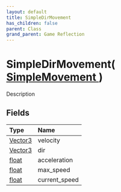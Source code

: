 ```yaml
---
layout: default
title: SimpleDirMovement
has_children: false
parent: Class
grand_parent: Game Reflection
---
```

# SimpleDirMovement( [ SimpleMovement ](/docs/game-reflection/classes/simple_movement) )
Description 

## Fields

| Type | Name |
|:-------------|:--------------|
| [Vector3](/docs/game-reflection/classes/vector3) | velocity |
| [Vector3](/docs/game-reflection/classes/vector3) | dir |
| [float](/docs/game-reflection/components/float) | acceleration |
| [float](/docs/game-reflection/components/float) | max_speed |
| [float](/docs/game-reflection/components/float) | current_speed |

